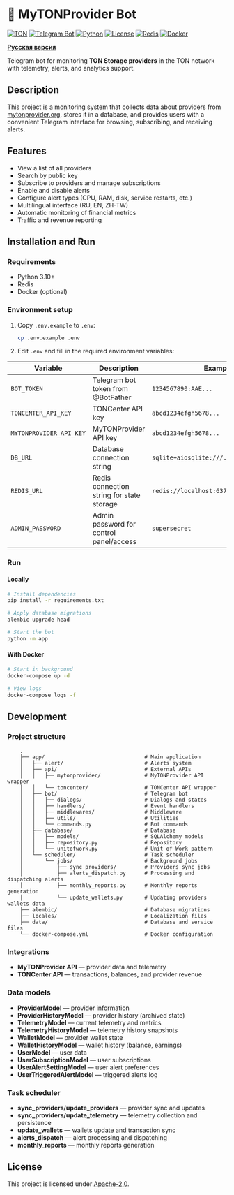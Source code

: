 # 🤖 MyTONProvider Bot

[![TON](https://img.shields.io/badge/TON-grey?logo=TON\&logoColor=40AEF0)](https://ton.org)
[![Telegram Bot](https://img.shields.io/badge/Bot-grey?logo=telegram)](https://core.telegram.org/bots)
[![Python](https://img.shields.io/badge/Python-3.10-blue.svg)](https://www.python.org/downloads/release/python-3100/)
[![License](https://img.shields.io/github/license/nessshon/mytonprovider-bot)](https://github.com/nessshon/mytonprovider-bot/blob/master/LICENSE)
[![Redis](https://img.shields.io/badge/Redis-Yes?logo=redis\&color=white)](https://redis.io/)
[![Docker](https://img.shields.io/badge/Docker-blue?logo=docker\&logoColor=white)](https://www.docker.com/)

**[Русская версия](README.ru.md)**

Telegram bot for monitoring **TON Storage providers** in the TON network with telemetry, alerts, and analytics support.

## Description

This project is a monitoring system that collects data about providers
from [mytonprovider.org](https://mytonprovider.org), stores it in a database, and provides users with a convenient
Telegram interface for browsing, subscribing, and receiving alerts.

## Features

* View a list of all providers
* Search by public key
* Subscribe to providers and manage subscriptions
* Enable and disable alerts
* Configure alert types (CPU, RAM, disk, service restarts, etc.)
* Multilingual interface (RU, EN, ZH-TW)
* Automatic monitoring of financial metrics
* Traffic and revenue reporting

## Installation and Run

### Requirements

* Python 3.10+
* Redis
* Docker (optional)

### Environment setup

1. Copy `.env.example` to `.env`:

   ```bash
   cp .env.example .env
   ```

2. Edit `.env` and fill in the required environment variables:

| Variable                | Description                               | Example value                                 |
|-------------------------|-------------------------------------------|-----------------------------------------------|
| `BOT_TOKEN`             | Telegram bot token from @BotFather        | `1234567890:AAE...`                           |
| `TONCENTER_API_KEY`     | TONCenter API key                         | `abcd1234efgh5678...`                         |
| `MYTONPROVIDER_API_KEY` | MyTONProvider API key                     | `abcd1234efgh5678...`                         |
| `DB_URL`                | Database connection string                | `sqlite+aiosqlite:///./data/database.sqlite3` |
| `REDIS_URL`             | Redis connection string for state storage | `redis://localhost:6379/0`                    |
| `ADMIN_PASSWORD`        | Admin password for control panel/access   | `supersecret`                                 |

### Run

#### Locally

```bash
# Install dependencies
pip install -r requirements.txt

# Apply database migrations
alembic upgrade head

# Start the bot
python -m app
```

#### With Docker

```bash
# Start in background
docker-compose up -d

# View logs
docker-compose logs -f
```

## Development

### Project structure

```
    .
    ├── app/                                # Main application
    │   ├── alert/                          # Alerts system
    │   ├── api/                            # External APIs
    │   │   ├── mytonprovider/              # MyTONProvider API wrapper
    │   │   └── toncenter/                  # TONCenter API wrapper
    │   ├── bot/                            # Telegram bot
    │   │   ├── dialogs/                    # Dialogs and states
    │   │   ├── handlers/                   # Event handlers
    │   │   ├── middlewares/                # Middleware
    │   │   ├── utils/                      # Utilities
    │   │   └── commands.py                 # Bot commands
    │   ├── database/                       # Database
    │   │   ├── models/                     # SQLAlchemy models
    │   │   ├── repository.py               # Repository
    │   │   └── unitofwork.py               # Unit of Work pattern
    │   └── scheduler/                      # Task scheduler
    │       └── jobs/                       # Background jobs
    │           ├── sync_providers/         # Providers sync jobs
    │           ├── alerts_dispatch.py      # Processing and dispatching alerts
    │           ├── monthly_reports.py      # Monthly reports generation
    │           └── update_wallets.py       # Updating providers wallets data
    ├── alembic/                            # Database migrations
    ├── locales/                            # Localization files
    ├── data/                               # Database and service files
    └── docker-compose.yml                  # Docker configuration
```

### Integrations

* **MyTONProvider API** — provider data and telemetry
* **TONCenter API** — transactions, balances, and provider revenue

### Data models

* **ProviderModel** — provider information
* **ProviderHistoryModel** — provider history (archived state)
* **TelemetryModel** — current telemetry and metrics
* **TelemetryHistoryModel** — telemetry history snapshots
* **WalletModel** — provider wallet state
* **WalletHistoryModel** — wallet history (balance, earnings)
* **UserModel** — user data
* **UserSubscriptionModel** — user subscriptions
* **UserAlertSettingModel** — user alert preferences
* **UserTriggeredAlertModel** — triggered alerts log

### Task scheduler

* **sync_providers/update_providers** — provider sync and updates
* **sync_providers/update_telemetry** — telemetry collection and persistence
* **update_wallets** — wallets update and transaction sync
* **alerts_dispatch** — alert processing and dispatching
* **monthly_reports** — monthly reports generation

## License

This project is licensed under [Apache-2.0](LICENSE).
